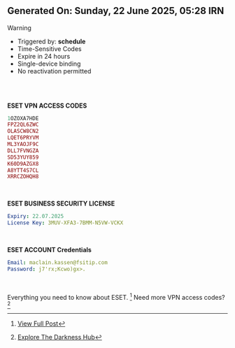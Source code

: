 #
## Generated On: Sunday, 22 June 2025, 05:28 IRN

> [!WARNING]
>
> - Triggered by: **schedule**
> - Time-Sensitive Codes
> - Expire in 24 hours
> - Single-device binding
> - No reactivation permitted <br><br/>

<br/>

**ESET VPN ACCESS CODES**

```ruby
1OZOXA7HDE
FPZ2QL6ZWC
OLASCW8CN2
LQET6PRYVM
ML3YAOJF9C
DLL7FVNGZA
SD53YUY859
K60D9AZGX8
A8YTT4S7CL
XRRCZOHQH8
```
<br/>

**ESET BUSINESS SECURITY LICENSE**

```yml
Expiry: 22.07.2025
License Key: 3MUV-XFA3-7BMM-N5VW-VCKX
```
<br/>

**ESET ACCOUNT Credentials**

```yml
Email: maclain.kassen@fsitip.com
Password: j7'rx;Kcwo)gx>.
```
<br/>

Everything you need to know about ESET. [^1]
Need more VPN access codes? [^2]
<br/>

[^1]: [View Full Post](https://t.me/F_NiREvil/2113)

[^2]: [Explore The Darkness Hub](https://t.me/Eset_key_trial)
